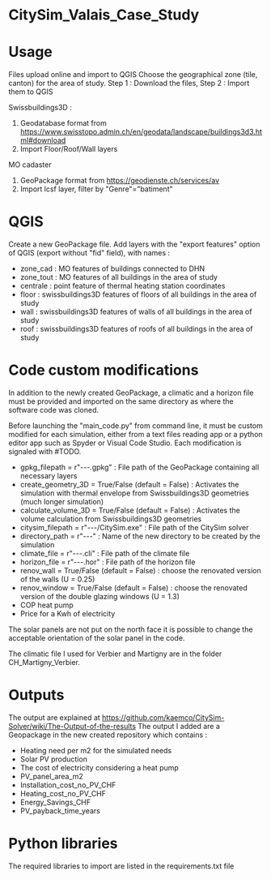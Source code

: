 # CitySim_Valais_Case_Study

# Usage

Files upload online and import to QGIS
Choose the geographical zone (tile, canton) for the area of study. 
Step 1 : Download the files, 
Step 2 : Import them to QGIS

Swissbuildings3D :

1. Geodatabase format from https://www.swisstopo.admin.ch/en/geodata/landscape/buildings3d3.html#download
2. Import Floor/Roof/Wall layers

MO cadaster

1. GeoPackage format from https://geodienste.ch/services/av
2. Import lcsf layer, filter by "Genre"="batiment"
   
# QGIS

Create a new GeoPackage file. Add layers with the "export features" option of QGIS (export without "fid" field), with names :

* zone_cad : MO features of buildings connected to DHN
* zone_tout : MO features of all buildings in the area of study
* centrale : point feature of thermal heating station coordinates
* floor : swissbuildings3D features of floors of all buildings in the area of study
* wall : swissbuildings3D features of walls of all buildings in the area of study
* roof : swissbuildings3D features of roofs of all buildings in the area of study
  
# Code custom modifications

In addition to the newly created GeoPackage, a climatic and a horizon file must be provided and imported on the same directory as where the software code was cloned.

Before launching the "main_code.py" from command line, it must be custom modified for each simulation, either from a text files reading app or a python editor app such as Spyder or Visual Code Studio. Each modification is signaled with #TODO.

* gpkg_filepath = r"---.gpkg" : File path of the GeoPackage containing all necessary layers
* create_geometry_3D = True/False (default = False) : Activates the simulation with thermal envelope from Swissbuildings3D geometries (much longer simulation)
* calculate_volume_3D = True/False (default = False) : Activates the volume calculation from Swissbuildings3D geometries
* citysim_filepath = r"---/CitySim.exe" : File path of the CitySim solver
* directory_path = r"---" : Name of the new directory to be created by the simulation
* climate_file = r"---.cli" : File path of the climate file
* horizon_file = r"---.hor" : File path of the horizon file
* renov_wall = True/False (default = False) : choose the renovated version of the walls (U = 0.25)
* renov_window = True/False (default = False) : choose the renovated version of the double glazing windows (U = 1.3)
* COP heat pump
* Price for a Kwh of electricity

The solar panels are not put on the north face it is possible to change the acceptable orientation of the solar panel in
the code.

The climatic file I used for Verbier and Martigny are in the folder CH_Martigny_Verbier.

# Outputs
The output are explained at https://github.com/kaemco/CitySim-Solver/wiki/The-Output-of-the-results
The output I added are a Geopackage in the new created repository which contains :
* Heating need per m2 for the simulated needs
* Solar PV production
* The cost of electricity considering a heat pump
* PV_panel_area_m2
* Installation_cost_no_PV_CHF
* Heating_cost_no_PV_CHF
* Energy_Savings_CHF
* PV_payback_time_years

# Python libraries

The required libraries to import are listed in the requirements.txt file
